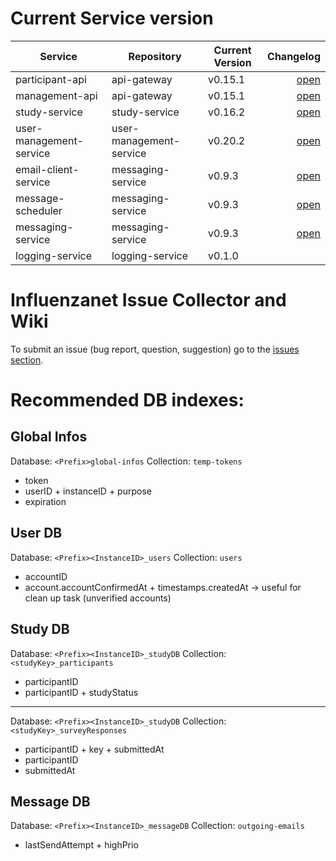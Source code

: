 # Current Service version

| Service        | Repository           | Current Version  | Changelog |
| -------------- | -------------------- | -----------------| ---------:|
| participant-api      | api-gateway | v0.15.1 | [open](https://github.com/influenzanet/api-gateway/blob/master/CHANGELOG.md) |
| management-api      | api-gateway | v0.15.1 |  [open](https://github.com/influenzanet/api-gateway/blob/master/CHANGELOG.md) |
| study-service      | study-service | v0.16.2 |  [open](https://github.com/influenzanet/study-service/blob/master/CHANGELOG.md) |
| user-management-service      | user-management-service | v0.20.2 |  [open](https://github.com/influenzanet/user-management-service/blob/master/CHANGELOG.md) |
| email-client-service      | messaging-service | v0.9.3 |  [open](https://github.com/influenzanet/messaging-service/blob/master/CHANGELOG.md) |
| message-scheduler      | messaging-service | v0.9.3 | [open](https://github.com/influenzanet/messaging-service/blob/master/CHANGELOG.md) |
| messaging-service      | messaging-service | v0.9.3 | [open](https://github.com/influenzanet/messaging-service/blob/master/CHANGELOG.md) |
| logging-service      | logging-service | v0.1.0 | |


# Influenzanet Issue Collector and Wiki

To submit an issue (bug report, question, suggestion) go to the [issues section](https://github.com/influenzanet/influenzanet/issues).

# Recommended DB indexes:

## Global Infos
Database: 
```<Prefix>global-infos```
Collection: 
```temp-tokens```

- token
- userID + instanceID + purpose
- expiration

## User DB
Database: 
```<Prefix><InstanceID>_users```
Collection: 
```users```

- accountID
- account.accountConfirmedAt + timestamps.createdAt -> useful for clean up task (unverified accounts)

## Study DB
Database: 
```<Prefix><InstanceID>_studyDB```
Collection: 
```<studyKey>_participants```

- participantID
- participantID + studyStatus

---

Database: 
```<Prefix><InstanceID>_studyDB```
Collection: 
```<studyKey>_surveyResponses```

- participantID + key + submittedAt
- participantID
- submittedAt

## Message DB

Database:
```<Prefix><InstanceID>_messageDB```
Collection: 
```outgoing-emails```
- lastSendAttempt + highPrio
